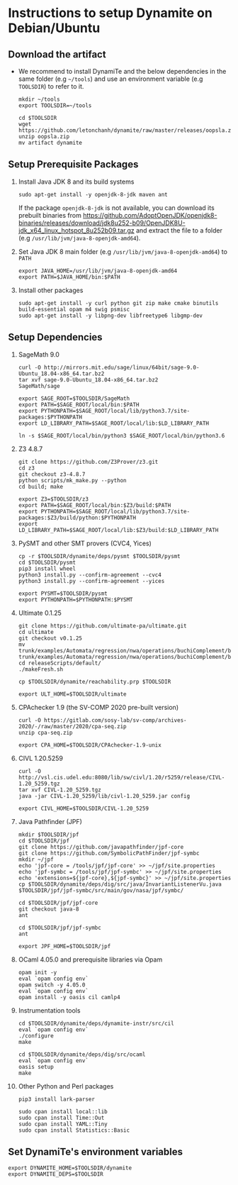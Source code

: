 # Instructions to setup Dynamite on Debian/Ubuntu

## Download the artifact

- We recommend to install DynamiTe and the below dependencies in the same folder (e.g `~/tools`) and use an environment variable (e.g `TOOLSDIR`) to refer to it.

   ```
   mkdir ~/tools
   export TOOLSDIR=~/tools
   
   cd $TOOLSDIR
   wget https://github.com/letonchanh/dynamite/raw/master/releases/oopsla.zip
   unzip oopsla.zip
   mv artifact dynamite
   ```

## Setup Prerequisite Packages

1. Install Java JDK 8 and its build systems
    ```
    sudo apt-get install -y openjdk-8-jdk maven ant
    ```
    If the package `openjdk-8-jdk` is not available, you can download its prebuilt binaries from https://github.com/AdoptOpenJDK/openjdk8-binaries/releases/download/jdk8u252-b09/OpenJDK8U-jdk_x64_linux_hotspot_8u252b09.tar.gz and extract the file to a folder (e.g `/usr/lib/jvm/java-8-openjdk-amd64`).

2. Set Java JDK 8 main folder (e.g `/usr/lib/jvm/java-8-openjdk-amd64`) to `PATH`
    ```
    export JAVA_HOME=/usr/lib/jvm/java-8-openjdk-amd64
    export PATH=$JAVA_HOME/bin:$PATH
    ```
    
3. Install other packages
    ```
    sudo apt-get install -y curl python git zip make cmake binutils build-essential opam m4 swig psmisc
    sudo apt-get install -y libpng-dev libfreetype6 libgmp-dev
    ```

## Setup Dependencies

1. SageMath 9.0
    ```
    curl -O http://mirrors.mit.edu/sage/linux/64bit/sage-9.0-Ubuntu_18.04-x86_64.tar.bz2
    tar xvf sage-9.0-Ubuntu_18.04-x86_64.tar.bz2
    SageMath/sage
    
    export SAGE_ROOT=$TOOLSDIR/SageMath
    export PATH=$SAGE_ROOT/local/bin:$PATH
    export PYTHONPATH=$SAGE_ROOT/local/lib/python3.7/site-packages:$PYTHONPATH
    export LD_LIBRARY_PATH=$SAGE_ROOT/local/lib:$LD_LIBRARY_PATH
    
    ln -s $SAGE_ROOT/local/bin/python3 $SAGE_ROOT/local/bin/python3.6
    ```
 
2. Z3 4.8.7
    ```
    git clone https://github.com/Z3Prover/z3.git
    cd z3
    git checkout z3-4.8.7
    python scripts/mk_make.py --python
    cd build; make
    
    export Z3=$TOOLSDIR/z3
    export PATH=$SAGE_ROOT/local/bin:$Z3/build:$PATH
    export PYTHONPATH=$SAGE_ROOT/local/lib/python3.7/site-packages:$Z3/build/python:$PYTHONPATH
    export LD_LIBRARY_PATH=$SAGE_ROOT/local/lib:$Z3/build:$LD_LIBRARY_PATH
    ```
    
3. PySMT and other SMT provers (CVC4, Yices)
    ```
    cp -r $TOOLSDIR/dynamite/deps/pysmt $TOOLSDIR/pysmt
    cd $TOOLSDIR/pysmt
    pip3 install wheel
    python3 install.py --confirm-agreement --cvc4
    python3 install.py --confirm-agreement --yices

    export PYSMT=$TOOLSDIR/pysmt
    export PYTHONPATH=$PYTHONPATH:$PYSMT
    ```
    
4. Ultimate 0.1.25
    ```
    git clone https://github.com/ultimate-pa/ultimate.git
    cd ultimate
    git checkout v0.1.25
    mv trunk/examples/Automata/regression/nwa/operations/buchiComplement/ba/LowNondeterminismBüchiInterpolantAutomaton.ats trunk/examples/Automata/regression/nwa/operations/buchiComplement/ba/LowNondeterminismBuchiInterpolantAutomaton.ats
    cd releaseScripts/default/
    ./makeFresh.sh
    
    cp $TOOLSDIR/dynamite/reachability.prp $TOOLSDIR
    
    export ULT_HOME=$TOOLSDIR/ultimate
    ```
    
5. CPAchecker 1.9 (the SV-COMP 2020 pre-built version)
    ```
    curl -O https://gitlab.com/sosy-lab/sv-comp/archives-2020/-/raw/master/2020/cpa-seq.zip
    unzip cpa-seq.zip

    export CPA_HOME=$TOOLSDIR/CPAchecker-1.9-unix
    ```
  
6. CIVL 1.20.5259
    ```
    curl -O http://vsl.cis.udel.edu:8080/lib/sw/civl/1.20/r5259/release/CIVL-1.20_5259.tgz
    tar xvf CIVL-1.20_5259.tgz
    java -jar CIVL-1.20_5259/lib/civl-1.20_5259.jar config
    
    export CIVL_HOME=$TOOLSDIR/CIVL-1.20_5259
    ```
    
 7. Java Pathfinder (JPF)
    ```
    mkdir $TOOLSDIR/jpf
    cd $TOOLSDIR/jpf
    git clone https://github.com/javapathfinder/jpf-core
    git clone https://github.com/SymbolicPathFinder/jpf-symbc
    mkdir ~/jpf
    echo 'jpf-core = /tools/jpf/jpf-core' >> ~/jpf/site.properties
    echo 'jpf-symbc = /tools/jpf/jpf-symbc' >> ~/jpf/site.properties
    echo 'extensions=${jpf-core},${jpf-symbc}' >> ~/jpf/site.properties
    cp $TOOLSDIR/dynamite/deps/dig/src/java/InvariantListenerVu.java $TOOLSDIR/jpf/jpf-symbc/src/main/gov/nasa/jpf/symbc/
    
    cd $TOOLSDIR/jpf/jpf-core
    git checkout java-8
    ant
    
    cd $TOOLSDIR/jpf/jpf-symbc
    ant
    
    export JPF_HOME=$TOOLSDIR/jpf
    ```
    
8. OCaml 4.05.0 and prerequisite libraries via Opam
    ```
    opam init -y
    eval `opam config env`
    opam switch -y 4.05.0
    eval `opam config env`
    opam install -y oasis cil camlp4
    ```
    
9. Instrumentation tools
    ```
    cd $TOOLSDIR/dynamite/deps/dynamite-instr/src/cil
    eval `opam config env`
    ./configure
    make
    ```

    ```
    cd $TOOLSDIR/dynamite/deps/dig/src/ocaml
    eval `opam config env`
    oasis setup
    make
    ```
    
10. Other Python and Perl packages
    ```
    pip3 install lark-parser
    
    sudo cpan install local::lib
    sudo cpan install Time::Out
    sudo cpan install YAML::Tiny
    sudo cpan install Statistics::Basic
    ```

## Set DynamiTe's environment variables

   ```
   export DYNAMITE_HOME=$TOOLSDIR/dynamite
   export DYNAMITE_DEPS=$TOOLSDIR
   ```

